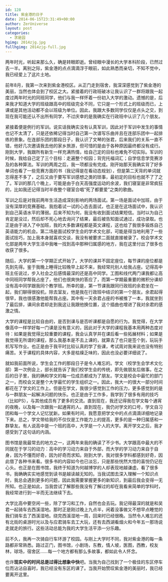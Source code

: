 ```yaml
---
id: 128
title: 紫金港的日子
date: 2014-06-15T23:31:49+00:00
author: ZerUniverse
layout: post
categories:
  - 求是园
hgimg: 2014zjg.jpg
fullhgimg: 2014zjg-full.jpg
---
```

两年时光，听起来那么久，确是转眼即逝。曾经眼中漫长的大学本科阶段，已然过去一半。离别之际，紫金港的点点滴滴浮于眼前，如此熟悉而亲切，不知不觉中，我已经爱上了这片土地。

前年8月，我第一次来到紫金港校区。从正门走到宿舍，我深深感觉到了紫金港的美丽，当然也体会到了校区之大。紧接着的行政班破冰让我认识了一群将跟我一起度过两年时光的同班同学，他们与我一样怀着一份初入大学的激动。遗憾的是，后来我才知道大学的班级跟高中的班级完全不同，它只是一个形式上的班级而已，上课或是其他活动都不会以班级为单位。因此，我跟大多数同学仅仅是点头之交，到现在我可能还认不出所有同学，不过庆幸的是我确实在行政班中认识了几个朋友。

紧接着便是例行的军训。说实话我确实没有认真军训，因此对于军训中发生的事情也记不太清了，只是还依稀记得当时自己第一次谱写乐曲并且在连部乐团中一起排练的景象。在连部乐团的那段日子，我认识了文琴的张君，后来我们的关系一直不错，他好几次邀请我去他的家乡旅游，但可惜的是由于各种原因最终都没有成行。刚到大学，我跟所有新生一样充满热情，给自己定的目标也难免不切实际。军训的时候，我给自己定了三个目标：走遍整个校园；背完托福词汇；自学信息学竞赛涉及的各种算法。军训的两周之后，我一项都没有完成。刚开始那天我确实背了好多单词也看了一些竞赛方面的书（我记得是在看动态规划），但是第二天背的单词就忘得差不多了，之后又由于要写军训感想之类的琐事，最初定的目标也就不了了之了。军训的那几个晚上，可能是由于白天高强度运动的余波，我们寝室是非常疯狂的，比如我还记得当时半夜整个寝室合唱“死了都要爱”之类的歌曲。

军训之后是对我前两年生活造成深刻影响的两场面试。第一场是面试中加班，由于没有深厚的竞赛基础，我抱着试一试的心态去面试，也正是在这场面试中，我认识到自己英语水平的薄弱。后来不知为何，我没有收到面试结果短信。当时以为自己肯定是没过，然后却不死心地去询问了结果，最后被告知面试通过，成功录取。也正是由于进入了中加班，我的大多数课程都是英文课程，这也给了我很多锻炼自己英语能力的机会。第二场是面试校学生会的学术文化部，可能是得当地利用了一些面试技巧，加上我本身就喜欢交谈，我没有被要求二面就直接被录了。校会学术文化部是两年大学生活中我唯一找到高中那种归属感的地方，我在这里付出了很多也收获了很多。

随后，大学的第一个学期正式开始了。大学的课并不固定座位，每节课的座位都是先到先得。鉴于我晚上睡得比较晚早上起不来，我经常托别人给我占座。记得高中班主任说过，步入社会之后感情最深的还是高中同学。工图和线代两门课我都让高中同班同学帮我占座了，他们也很爽快的答应了，而第一学期最重要的微积分课却没有高中同学跟我同个教学班。所幸的是，第一节课我跟同行政班的余君坐在一起，我们聊得很投机，除去室友，他是我在行政班中结识的第一个朋友。余君起得很早，我也很感激他能帮我占座。其中有一天余君占座的书被推了一本，我就坐到了最后排，课间余君却走到我这让我跟他换位置，这个插曲也增进了我对余君的感激之情。

大学的课程是比较自由的，是否到课与是否听课都是自愿的行为。我觉得，在大学像高中一样学好每一门课是没有意义的，因此对于大学的课程我基本用两种态度对待：如果是我觉得比较重要的课程，我会认真学并在课后看一些拓展材料；如果是我觉得无所谓的课程，那么我基本是不去上课的，就算去了也只是签个到，玩玩手机写写作业。也正是由于我平时比较认真的学了些课，考试周对我来说也没有特别痛苦。关于课程的具体内容，大多是枯燥乏味的，因此也没必要详细说了。

就如我前面所说，学生会工作的那段日子是令人难忘的。学文（校学生会学术文化部）第一次例会上，部长就告诉了我们校学生会的传统，即先做朋友后做事。在之后的日子里，我的确和学文的每一位成员都成为了朋友。学文是校会中最忙的部门之一，而校会又是整个大学最忙的学生组织之一。因此，我大一的很大一部分时间都花在了学文的工作上。但是在学文，我很少感觉到工作的压力，更多感觉到的是与一群朋友一起解决问题的快乐。也正是由于工作多，我学到了很多有用的技巧（比如PS），与其他成员有了更多的交流。直到现在，我还记得我在学文每个通宵的夜晚，以及每一次跟我一起通宵的人。直到现在，我仍对学文的口号，学文自习团和每一个学文人记忆犹新。如果有时间，我愿意把学文中的点点滴滴详细地记录下来。总之，学文带给我的不仅仅是工作能力上的提高，更多的是一种归属感和一群挚友。有人说高中是一个班的高中，大学是一个人的大学。离开学文之后，我才感受到了这句话的内涵。

图书馆是我最常去的地方之一，这两年来我的确读了不少书。大学跟高中最大的不同就在于学习的动力：高中的学习动力来自于外部，而大学的学习动力来自于自身，因为不懂而好奇，因为好奇而求知。刚到大学，我对很多学科都感到好奇，因此借了各种书来看。很多书的内容如今也已淡忘，只是那些恍然大悟的喜悦仍记在心头。也正是在图书馆，我终于知道为何越博学的人却表现地越谦虚。看了很多书，我确确实实地感觉到读书是越读越无知的。当我试图去深入理解一个知识点时，我总会遇到更多的问题，因此我需要掌握更多的新知识，到最后我会变得一无所知。也正是如此，当我尝试了解那些我没有了解过的却在我看来简单的学科时，我经常进行到一半而无法继续下去。

大学比高中要空闲一些，除了学习和工作，自然也会去玩。我记得最深的就是和吴君一起骑车去西溪湿地。那时正是刚过晚上九点半，闲着没事做又不想早点睡觉的我们骑车去了西溪湿地。绕完西溪湿地一周，回来时已经很晚。当然令人难忘的还有北街的桌游时光以及与应君骑车去工大玩，还有去西湖看烟火和今年五一那场说走就走的旅行。这些活动总能为我的大学生活平添一分乐趣。

前不久，我再一次骑自行车环游了校园。与刚上大学时不同，我对紫金港的每一条路都非常熟悉。路过正门，图书馆，小剧场，东教，情人坡，医图，西教，校友林，球场，宿舍区……每一个地方都有那么多故事，都如此令人怀念。

也许**现实中的时间总是过得比想象中快**吧。当我为自己找到了一个极佳的东区停车位而沾沾自喜时，我已经没有东区的课了。当我开始赞叹紫金港的美丽时，我已经要离开这里。